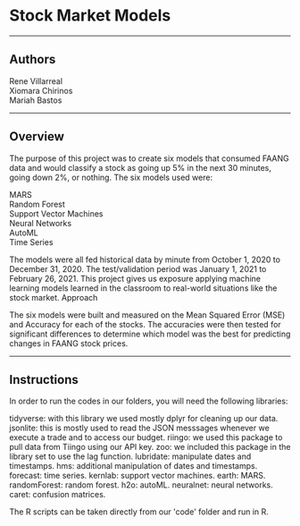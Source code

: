 # Stock Market Models

***

## Authors

Rene Villarreal <br>
Xiomara Chirinos <br>
Mariah Bastos <br>

***

## Overview

The purpose of this project was to create six models that consumed FAANG data and would classify a stock as going up 5% in the next 30 minutes, going down 2%, or nothing. The six models used were: 

MARS <br>
Random Forest <br>
Support Vector Machines <br>
Neural Networks <br>
AutoML <br>
Time Series <br>

The models were all fed historical data by minute from October 1, 2020 to December 31, 2020. The test/validation period was January 1, 2021 to February 26, 2021. This project gives us exposure applying machine learning models learned in the classroom to real-world situations like the stock market. 
Approach

The six models were built and measured on the Mean Squared Error (MSE) and Accuracy for each of the stocks. The accuracies were then tested for significant differences to determine which model was the best for predicting changes in FAANG stock prices. 

***

## Instructions

In order to run the codes in our folders, you will need the following libraries: 

tidyverse: with this library we used mostly dplyr for cleaning up our data. 
jsonlite: this is mostly used to read the JSON messsages whenever we execute a trade and to access our budget. 
riingo: we used this package to pull data from Tiingo using our API key. 
zoo: we included this package in the library set to use the lag function. 
lubridate: manipulate dates and timestamps. 
hms: additional manipulation of dates and timestamps. 
forecast: time series. 
kernlab: support vector machines. 
earth: MARS. 
randomForest: random forest. 
h2o: autoML. 
neuralnet: neural networks. 
caret: confusion matrices. 

The R scripts can be taken directly from our 'code' folder and run in R.

